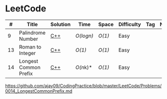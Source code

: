 
# LeetCode

|#|Title|Solution|Time|Space|Difficulty|Tag|Note|
|-----|-----|-----|-----|-----|-----|-----|-----|
| 9 | Palindrome Number | [C++](https://github.com/ajay09/CodingPractice/blob/master/LeetCode/Problems/0009_PalindromeNumber.md) |*O(logn)*|*O(1)*| Easy | | |
| 13 | Roman to Integer | [C++](https://github.com/ajay09/CodingPractice/blob/master/LeetCode/Problems/0013_Roman_to_Integer.md) |*O(1)*|*O(1)*| Easy | | |
| 14 | Longest Common Prefix | [C++](https://github.com/ajay09/CodingPractice/blob/master/LeetCode/Problems/0014_LongestCommonPrefix.md) |*O(n*k)*|*O(1)*| Easy | | |




https://github.com/ajay09/CodingPractice/blob/master/LeetCode/Problems/0014_LongestCommonPrefix.md
